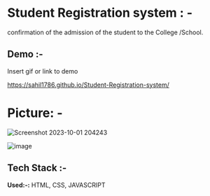 
# Student Registration system : -

 confirmation of the admission of the student to the College /School. 

## Demo :-

Insert gif or link to demo

https://sahil1786.github.io/Student-Registration-system/

# Picture: -

![Screenshot 2023-10-01 204243](https://github.com/Sahil1786/Student-Registration-system/assets/111786720/76680cee-8d9d-4309-b495-2a119aec0196)

![image](https://github.com/Sahil1786/Student-Registration-system/assets/111786720/eb50c5b3-07df-43c6-a139-e5f84fc53b6e)

## Tech Stack :-

**Used:-:** HTML, CSS, JAVASCRIPT


